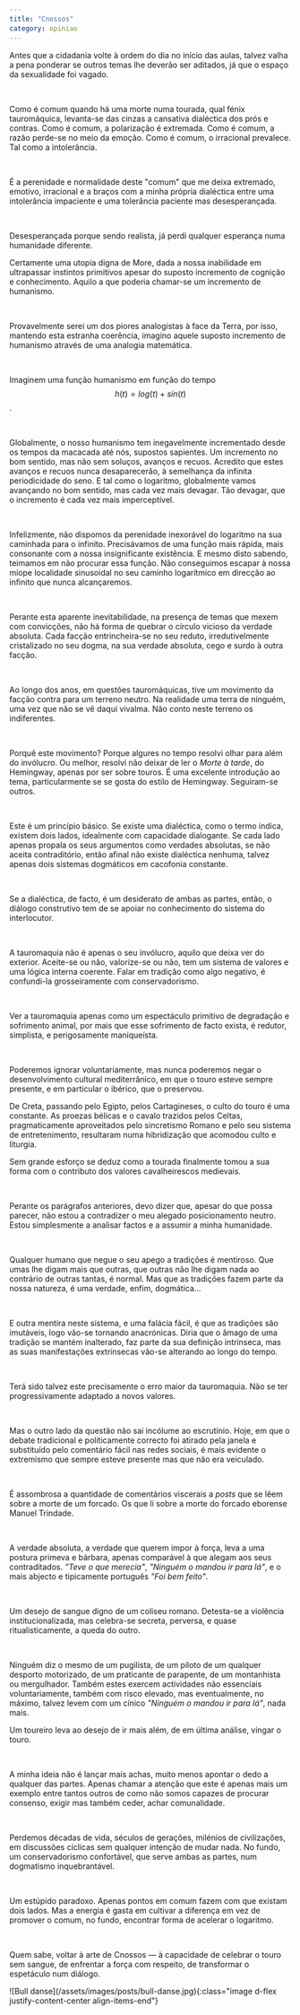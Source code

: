 ```yaml
---
title: "Cnossos"
category: opiniao
---
```


Antes que a cidadania volte à ordem do dia no início das aulas, talvez valha a pena ponderar se outros temas lhe deverão ser aditados, já que o espaço da sexualidade foi vagado.

<br />

Como é comum quando há uma morte numa tourada, qual fénix tauromáquica, levanta-se das cinzas a cansativa dialéctica dos prós e contras. Como é comum, a polarização é extremada. Como é comum, a razão perde-se no meio da emoção. Como é comum, o irracional prevalece. Tal como a intolerância.

<br />

É a perenidade e normalidade deste "comum" que me deixa extremado, emotivo, irracional e a braços com a minha própria dialéctica entre uma intolerância impaciente e uma tolerância paciente mas desesperançada.

<br />

Desesperançada porque sendo realista, já perdi qualquer esperança numa humanidade diferente. 

Certamente uma utopia digna de More, dada a nossa inabilidade em ultrapassar instintos primitivos apesar do suposto incremento de cognição e conhecimento. Aquilo a que poderia chamar-se um incremento de humanismo.

<br />

Provavelmente serei um dos piores analogistas à face da Terra, por isso, mantendo esta estranha coerência, imagino aquele suposto incremento de humanismo através de uma analogia matemática.

<br />

Imaginem uma função humanismo em função do tempo $$h(t)=log(t)+sin(t)$$.

<br />

Globalmente, o nosso humanismo tem inegavelmente incrementado desde os tempos da macacada até nós, supostos sapientes. Um incremento no bom sentido, mas não sem soluços, avanços e recuos. Acredito que estes avanços e recuos nunca desaparecerão, à semelhança da infinita periodicidade do seno. E tal como o logaritmo, globalmente vamos avançando no bom sentido, mas cada vez mais devagar. Tão devagar, que o incremento é cada vez mais imperceptível.

<br />

Infelizmente, não dispomos da perenidade inexorável do logaritmo na sua caminhada para o infinito. Precisávamos de uma função mais rápida, mais consonante com a nossa insignificante existência. E mesmo disto sabendo, teimamos em não procurar essa função. Não conseguimos escapar à nossa míope localidade sinusoidal no seu caminho logarítmico em direcção ao infinito que nunca alcançaremos.

<br />

Perante esta aparente inevitabilidade, na presença de temas que mexem com convicções, não há forma de quebrar o círculo vicioso da verdade absoluta. Cada facção entrincheira-se no seu reduto, irredutivelmente cristalizado no seu dogma, na sua verdade absoluta, cego e surdo à outra facção.

<br />

Ao longo dos anos, em questões tauromáquicas, tive um movimento da facção contra para um terreno neutro. Na realidade uma terra de ninguém, uma vez que não se vê daqui vivalma. Não conto neste terreno os indiferentes.

<br />

Porquê este movimento? Porque algures no tempo resolvi olhar para além do invólucro. Ou melhor, resolvi não deixar de ler o *Morte à tarde*, do Hemingway, apenas por ser sobre touros. É uma excelente introdução ao tema, particularmente se se gosta do estilo de Hemingway. Seguiram-se outros.

<br />

Este é um princípio básico. Se existe uma dialéctica, como o termo indica, existem dois lados, idealmente com capacidade dialogante. Se cada lado apenas propala os seus argumentos como verdades absolutas, se não aceita contraditório, então afinal não existe dialéctica nenhuma, talvez apenas dois sistemas dogmáticos em cacofonia constante.

<br />

Se a dialéctica, de facto, é um desiderato de ambas as partes, então, o diálogo construtivo tem de se apoiar no conhecimento do sistema do interlocutor.

<br />

A tauromaquia não é apenas o seu invólucro, aquilo que deixa ver do exterior. Aceite-se ou não, valorize-se ou não, tem um sistema de valores e uma lógica interna coerente. Falar em tradição como algo negativo, é confundi-la grosseiramente com conservadorismo.

<br />

Ver a tauromaquia apenas como um espectáculo primitivo de degradação e sofrimento animal, por mais que esse sofrimento de facto exista, é redutor, simplista, e perigosamente maniqueísta.

<br />

Poderemos ignorar voluntariamente, mas nunca poderemos negar o desenvolvimento cultural mediterrânico, em que o touro esteve sempre presente, e em particular o ibérico, que o preservou. 

De Creta, passando pelo Egipto, pelos Cartagineses, o culto do touro é uma constante. As proezas bélicas e o cavalo trazidos pelos Celtas, pragmaticamente aproveitados pelo sincretismo Romano e pelo seu sistema de entretenimento, resultaram numa hibridização que acomodou culto e liturgia.

Sem grande esforço se deduz como a tourada finalmente tomou a sua forma com o contributo dos valores cavalheirescos medievais.

<br />

Perante os parágrafos anteriores, devo dizer que, apesar do que possa parecer, não estou a contradizer o meu alegado posicionamento neutro. Estou simplesmente a analisar factos e a assumir a minha humanidade.

<br />

Qualquer humano que negue o seu apego a tradições é mentiroso. Que umas lhe digam mais que outras, que outras não lhe digam nada ao contrário de outras tantas, é normal. Mas que as tradições fazem parte da nossa natureza, é uma verdade, enfim, dogmática...

<br />

E outra mentira neste sistema, e uma falácia fácil, é que as tradições são imutáveis, logo vão-se tornando anacrónicas. Diria que o âmago de uma tradição se mantém inalterado, faz parte da sua definição intrínseca, mas as suas manifestações extrínsecas vão-se alterando ao longo do tempo.

<br />

Terá sido talvez este precisamente o erro maior da tauromaquia. Não se ter progressivamente adaptado a novos valores.

<br />

Mas o outro lado da questão não sai incólume ao escrutínio. Hoje, em que o debate tradicional e politicamente correcto foi atirado pela janela e substituído pelo comentário fácil nas redes sociais, é mais evidente o extremismo que sempre esteve presente mas que não era veiculado.

<br />

É assombrosa a quantidade de comentários viscerais a *posts* que se lêem sobre a morte de um forcado. Os que li sobre a morte do forcado eborense Manuel Trindade.

<br />

A verdade absoluta, a verdade que querem impor à força, leva a uma postura primeva e bárbara, apenas comparável à que alegam aos seus contraditados.
*"Teve o que merecia"*, *"Ninguém o mandou ir para lá"*, e o mais abjecto e tipicamente português *"Foi bem feito"*.

<br />

Um desejo de sangue digno de um coliseu romano. Detesta-se a violência institucionalizada, mas celebra-se secreta, perversa, e quase ritualisticamente, a queda do outro.

<br />

Ninguém diz o mesmo de um pugilista, de um piloto de um qualquer desporto motorizado, de um praticante de parapente, de um montanhista ou mergulhador. Também estes exercem actividades não essenciais voluntariamente, também com risco elevado, mas eventualmente, no máximo, talvez levem com um cínico *"Ninguém o mandou ir para lá"*, nada mais.

Um toureiro leva ao desejo de ir mais além, de em última análise, vingar o touro.

<br />

A minha ideia não é lançar mais achas, muito menos apontar o dedo a qualquer das partes. Apenas chamar a atenção que este é apenas mais um exemplo entre tantos outros de como não somos capazes de procurar consenso, exigir mas também ceder, achar comunalidade.

<br />

Perdemos décadas de vida, séculos de gerações, milénios de civilizações, em discussões cíclicas sem qualquer intenção de mudar nada. No fundo, um conservadorismo confortável, que serve ambas as partes, num dogmatismo inquebrantável.

<br />

Um estúpido paradoxo. Apenas pontos em comum fazem com que existam dois lados. Mas a energia é gasta em cultivar a diferença em vez de promover o comum, no fundo, encontrar forma de acelerar o logaritmo.

<br />

Quem sabe, voltar à arte de Cnossos — à capacidade de celebrar o touro sem sangue, de enfrentar a força com respeito, de transformar o espetáculo num diálogo.

<span class="container d-flex">
<span class="col">
    <span class="row">
        <span class="col-sm">
            <span class="row">![Bull danse](/assets/images/posts/bull-danse.jpg){:class="image d-flex justify-content-center align-items-end"}</span>
        </span>
    </span> 
</span>
</span>
